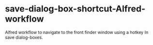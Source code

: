 # save-dialog-box-shortcut-Alfred-workflow
Alfred workflow to navigate to the front finder window using a hotkey In save dialog-boxes. 
